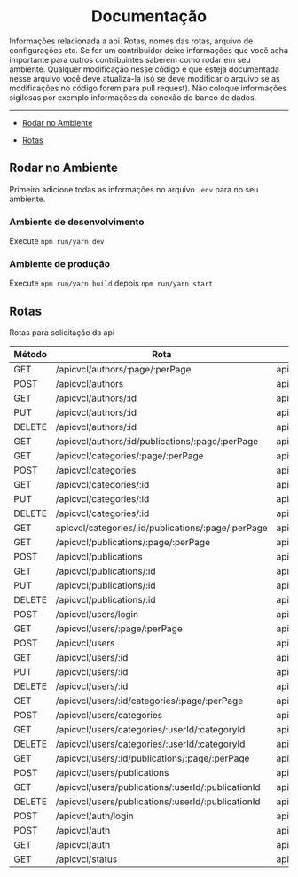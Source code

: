 <h1 align='center'>Documentação</h1>

<p>
  Informações relacionada a api. Rotas, nomes das rotas, arquivo de configurações etc. Se for um contribuidor deixe informações que você acha importante para outros contribuintes saberem como rodar em seu ambiente. Qualquer modificação nesse código e que esteja documentada nesse arquivo você deve atualiza-la (só se deve modificar o arquivo se as modificações no código forem para pull request). Não coloque informações sigilosas por exemplo informações da conexão do banco de dados. 
</p>

****

* [Rodar no Ambiente](#Rodar%20no%20Ambiente)
  
* [Rotas](#Rotas)


## Rodar no Ambiente
  Primeiro adicione todas as informações no arquivo `.env` para no seu ambiente. 
### Ambiente de desenvolvimento
Execute  `npm run/yarn dev`
### Ambiente de produção
Execute `npm run/yarn build` depois `npm run/yarn start`
## Rotas

  Rotas para solicitação da api

|Método|Rota|Nome da rota|Autenticar|
|---|---|---|---|
|GET |/apicvcl/authors/:page/:perPage|api.authors.index|sim|
|POST|/apicvcl/authors|api.authors.store|sim|
|GET|/apicvcl/authors/:id|api.authors.show|sim|
|PUT|/apicvcl/authors/:id|api.authors.update|sim|
|DELETE|/apicvcl/authors/:id|api.authors.destroy|sim|
|GET|/apicvcl/authors/:id/publications/:page/:perPage|api.authors.publications|sim|
|GET|/apicvcl/categories/:page/:perPage|api.categories.index|sim|
|POST|/apicvcl/categories|api.categories.store|sim|
|GET|/apicvcl/categories/:id|api.categories.show|sim|
|PUT|/apicvcl/categories/:id|api.categories.update|sim|
|DELETE|/apicvcl/categories/:id|api.categories.destroy|sim|
|GET|apicvcl/categories/:id/publications/:page/:perPage|api.categories.publications|sim|
|GET|/apicvcl/publications/:page/:perPage|api.publications.index|sim|
|POST|/apicvcl/publications|api.publications.store|sim|
|GET|/apicvcl/publications/:id|api.publications.show|sim|
|PUT|/apicvcl/publications/:id|api.publications.update|sim|
|DELETE|/apicvcl/publications/:id|api.publications.destroy|sim|
|POST|/apicvcl/users/login|api.users.login|sim|
|GET|/apicvcl/users/:page/:perPage|api.users.index|sim|
|POST|/apicvcl/users|api.users.store|sim|
|GET|/apicvcl/users/:id|api.users.show|sim|
|PUT|/apicvcl/users/:id|api.users.update|sim|
|DELETE|/apicvcl/users/:id|api.users.destroy|sim|
|GET|/apicvcl/users/:id/categories/:page/:perPage|api.users.indexCategories|sim|
|POST|/apicvcl/users/categories|api.users.storeCategories|sim|
|GET|/apicvcl/users/categories/:userId/:categoryId|api.user.showCategories|sim|
|DELETE|/apicvcl/users/categories/:userId/:categoryId|api.users.removeCategories|sim|
|GET|/apicvcl/users/:id/publications/:page/:perPage|api.users.indexPublications|sim|
|POST|/apicvcl/users/publications|api.users.storePublications|sim|
|GET|/apicvcl/users/publications/:userId/:publicationId|api.user.showPublications|sim|
|DELETE|/apicvcl/users/publications/:userId/:publicationId|api.users.removePublications|sim|
|POST|/apicvcl/auth/login|api.auth.login|sim|
|POST|/apicvcl/auth|api.auth.store|sim|
|GET|/apicvcl/auth|api.auth.logout|sim|
|GET|/apicvcl/status |api.auth.status|não|
